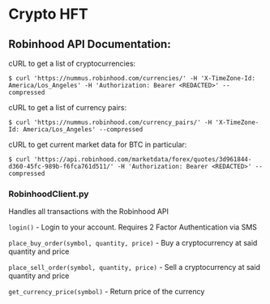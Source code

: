 # Crypto HFT

## Robinhood API Documentation:
cURL to get a list of cryptocurrencies:
```
$ curl 'https://nummus.robinhood.com/currencies/' -H 'X-TimeZone-Id: America/Los_Angeles' -H 'Authorization: Bearer <REDACTED>' --compressed
```

cURL to get a list of currency pairs:
```
$ curl 'https://nummus.robinhood.com/currency_pairs/' -H 'X-TimeZone-Id: America/Los_Angeles' --compressed
```

cURL to get current market data for BTC in particular:
```
$ curl 'https://api.robinhood.com/marketdata/forex/quotes/3d961844-d360-45fc-989b-f6fca761d511/' -H 'Authorization: Bearer <REDACTED>' --compressed
```


### RobinhoodClient.py
Handles all transactions with the Robinhood API

`login()` - Login to your account. Requires 2 Factor Authentication via SMS

`place_buy_order(symbol, quantity, price)` - Buy a cryptocurrency at said quantity and price

`place_sell_order(symbol, quantity, price)` - Sell a cryptocurrency at said quantity and price

`get_currency_price(symbol)` - Return price of the currency

